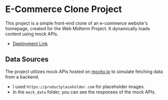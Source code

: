 # E-Commerce Clone Project

This project is a simple front-end clone of an e-commerce website's homepage, created for the Web Midterm Project. It dynamically loads content using mock APIs.

- [Deployment Link](https://ecommerce.ataekren.me)

## Data Sources

The project utilizes mock APIs hosted on [mocky.io](https://designer.mocky.io) to simulate fetching data from a backend.

- I used `https://productplaceholder.com` for placeholder images.
- In the `mock_data` folder, you can see the responses of the mock APIs.
